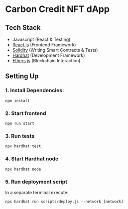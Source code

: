 # Carbon Credit NFT dApp

## Tech Stack 

- Javascript (React & Testing)
- [React.js](https://reactjs.org) (Frontend Framework)
- [Solidity](https://soliditylang.org) (Writing Smart Contracts & Tests)
- [Hardhat](https://hardhat.org) (Development Framework)
- [Ethers.js](https://docs.ethers.io/v5) (Blockchain Interaction)

## Setting Up
### 1. Install Dependencies:
`npm install`

### 2. Start frontend
`npm run start`

### 3. Run tests
`npx hardhat test`

### 4. Start Hardhat node
`npx hardhat node`

### 5. Run deployment script
In a separate terminal execute:

`npx hardhat run scripts/deploy.js --network [network]`

